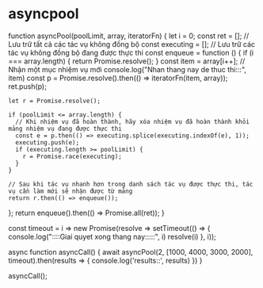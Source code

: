 # asyncpool
function asyncPool(poolLimit, array, iteratorFn) {
  let i = 0;
  const ret = []; // Lưu trữ tất cả các tác vụ không đồng bộ
  const executing = []; // Lưu trữ các tác vụ không đồng bộ đang được thực thi
  const enqueue = function () {
    if (i === array.length) {
      return Promise.resolve();
    }
    const item = array[i++]; // Nhận một mục nhiệm vụ mới
    console.log("Nhan thang nay de thuc thi:::", item)
    const p = Promise.resolve().then(() => iteratorFn(item, array));
    ret.push(p);

    let r = Promise.resolve();

    if (poolLimit <= array.length) {
      // Khi nhiệm vụ đã hoàn thành, hãy xóa nhiệm vụ đã hoàn thành khỏi mảng nhiệm vụ đang được thực thi
      const e = p.then(() => executing.splice(executing.indexOf(e), 1));
      executing.push(e);
      if (executing.length >= poolLimit) {
        r = Promise.race(executing); 
      }
    }
 
    // Sau khi tác vụ nhanh hơn trong danh sách tác vụ được thực thi, tác vụ cần làm mới sẽ nhận được từ mảng
    return r.then(() => enqueue());
  };
  return enqueue().then(() => Promise.all(ret));
}



const timeout = i => new Promise(resolve => setTimeout(() => {
  console.log("::::Giai quyet xong thang nay:::::", i)
  resolve(i)
}, i));

async function asyncCall() {
   await asyncPool(2, [1000, 4000, 3000, 2000], timeout).then(results => {
    console.log('results::', results)
   })
}




asyncCall();
